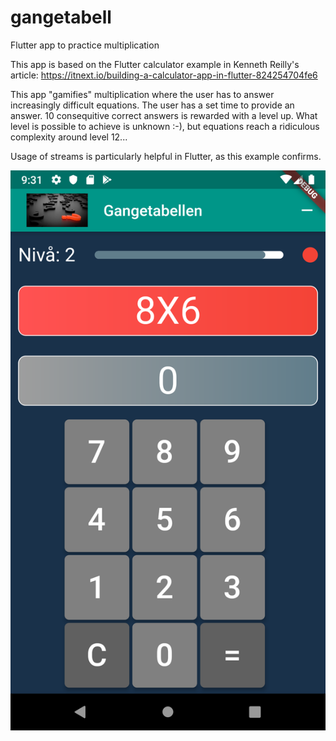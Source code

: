 # gangetabell
Flutter app to practice multiplication

This app is based on the Flutter calculator example in Kenneth Reilly's article: 
https://itnext.io/building-a-calculator-app-in-flutter-824254704fe6

This app "gamifies" multiplication where the user has to answer increasingly difficult equations.
The user has a set time to provide an answer. 
10 consequitive correct answers is rewarded with a level up.
What level is possible to achieve is unknown :-), but equations reach a ridiculous complexity around level 12...

Usage of streams is particularly helpful in Flutter, as this example confirms.

![screenshot](https://github.com/swinje/gangetabell/blob/master/screenshot.png)
